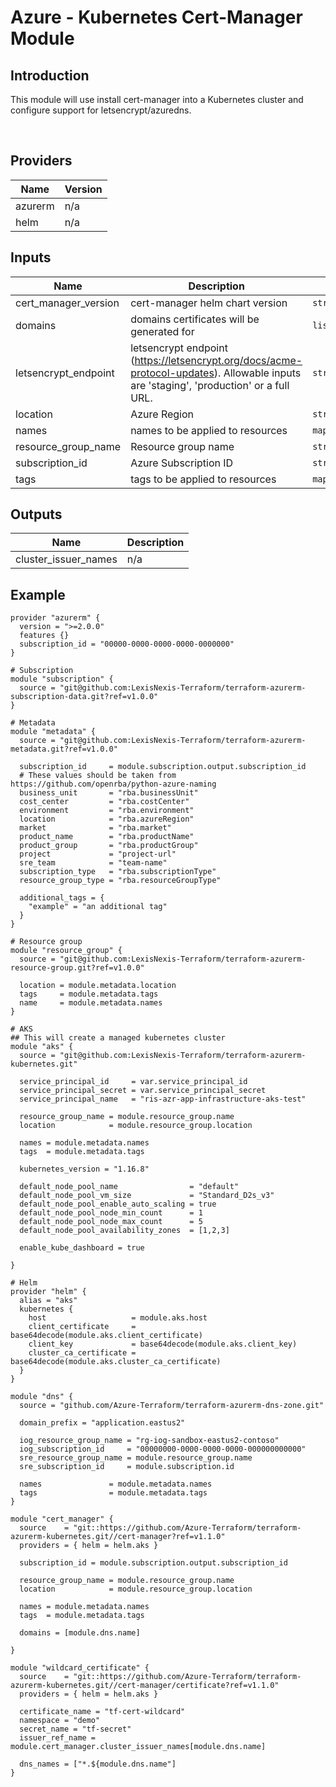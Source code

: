 # Azure - Kubernetes Cert-Manager Module

## Introduction

This module will use install cert-manager into a Kubernetes cluster and configure support for letsencrypt/azuredns.

<br />

<!--- BEGIN_TF_DOCS --->
## Providers

| Name | Version |
|------|---------|
| azurerm | n/a |
| helm | n/a |

## Inputs

| Name | Description | Type | Default | Required |
|------|-------------|------|---------|:-----:|
| cert\_manager\_version | cert-manager helm chart version | `string` | `"v0.15.0"` | no |
| domains | domains certificates will be generated for | `list(string)` | n/a | yes |
| letsencrypt\_endpoint | letsencrypt endpoint (https://letsencrypt.org/docs/acme-protocol-updates).  Allowable inputs are 'staging', 'production' or a full URL. | `string` | `"staging"` | no |
| location | Azure Region | `string` | n/a | yes |
| names | names to be applied to resources | `map(string)` | n/a | yes |
| resource\_group\_name | Resource group name | `string` | n/a | yes |
| subscription\_id | Azure Subscription ID | `string` | n/a | yes |
| tags | tags to be applied to resources | `map(string)` | n/a | yes |

## Outputs

| Name | Description |
|------|-------------|
| cluster\_issuer\_names | n/a |
<!--- END_TF_DOCS --->
## Example

~~~~
provider "azurerm" {
  version = ">=2.0.0"
  features {}
  subscription_id = "00000-0000-0000-0000-0000000"
}

# Subscription
module "subscription" {
  source = "git@github.com:LexisNexis-Terraform/terraform-azurerm-subscription-data.git?ref=v1.0.0"
}

# Metadata
module "metadata" {
  source = "git@github.com:LexisNexis-Terraform/terraform-azurerm-metadata.git?ref=v1.0.0"

  subscription_id     = module.subscription.output.subscription_id
  # These values should be taken from https://github.com/openrba/python-azure-naming
  business_unit       = "rba.businessUnit"
  cost_center         = "rba.costCenter"
  environment         = "rba.environment"
  location            = "rba.azureRegion"
  market              = "rba.market"
  product_name        = "rba.productName"
  product_group       = "rba.productGroup"
  project             = "project-url"
  sre_team            = "team-name"
  subscription_type   = "rba.subscriptionType"
  resource_group_type = "rba.resourceGroupType"

  additional_tags = {
    "example" = "an additional tag"
  }
}

# Resource group
module "resource_group" {
  source = "git@github.com:LexisNexis-Terraform/terraform-azurerm-resource-group.git?ref=v1.0.0"

  location = module.metadata.location
  tags     = module.metadata.tags
  name     = module.metadata.names
}

# AKS
## This will create a managed kubernetes cluster
module "aks" {
  source = "git@github.com:LexisNexis-Terraform/terraform-azurerm-kubernetes.git"

  service_principal_id     = var.service_principal_id
  service_principal_secret = var.service_principal_secret
  service_principal_name   = "ris-azr-app-infrastructure-aks-test"

  resource_group_name = module.resource_group.name
  location            = module.resource_group.location

  names = module.metadata.names
  tags  = module.metadata.tags

  kubernetes_version = "1.16.8"

  default_node_pool_name                = "default"
  default_node_pool_vm_size             = "Standard_D2s_v3"
  default_node_pool_enable_auto_scaling = true
  default_node_pool_node_min_count      = 1
  default_node_pool_node_max_count      = 5
  default_node_pool_availability_zones  = [1,2,3]

  enable_kube_dashboard = true
  
}

# Helm
provider "helm" {
  alias = "aks"
  kubernetes {
    host                   = module.aks.host
    client_certificate     = base64decode(module.aks.client_certificate)
    client_key             = base64decode(module.aks.client_key)
    cluster_ca_certificate = base64decode(module.aks.cluster_ca_certificate)
  }
}

module "dns" {
  source = "github.com/Azure-Terraform/terraform-azurerm-dns-zone.git"

  domain_prefix = "application.eastus2"

  iog_resource_group_name = "rg-iog-sandbox-eastus2-contoso"
  iog_subscription_id     = "00000000-0000-0000-0000-000000000000"
  sre_resource_group_name = module.resource_group.name
  sre_subscription_id     = module.subscription.id

  names               = module.metadata.names
  tags                = module.metadata.tags
}

module "cert_manager" {
  source    = "git::https://github.com/Azure-Terraform/terraform-azurerm-kubernetes.git//cert-manager?ref=v1.1.0"
  providers = { helm = helm.aks }

  subscription_id = module.subscription.output.subscription_id

  resource_group_name = module.resource_group.name
  location            = module.resource_group.location

  names = module.metadata.names
  tags  = module.metadata.tags

  domains = [module.dns.name]

}

module "wildcard_certificate" {
  source    = "git::https://github.com/Azure-Terraform/terraform-azurerm-kubernetes.git//cert-manager/certificate?ref=v1.1.0"
  providers = { helm = helm.aks }

  certificate_name = "tf-cert-wildcard"
  namespace = "demo"
  secret_name = "tf-secret"
  issuer_ref_name = module.cert_manager.cluster_issuer_names[module.dns.name]

  dns_names = ["*.${module.dns.name"]
}
~~~~
